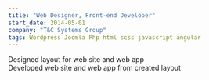 ```yaml
---
title: "Web Designer, Front-end Developer"
start_date: 2014-05-01
company: "T&C Systems Group"
tags: Wordpress Joomla Php html scss javascript angular 
---
```

Designed layout for web site and web app<br>
Developed web site and web app from created layout